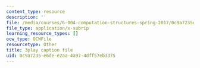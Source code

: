 ```yaml
---
content_type: resource
description: ''
file: /media/courses/6-004-computation-structures-spring-2017/0c9a7235e6dee2aa4a974dff57eb3375_781P9Ixmi0g.srt
file_type: application/x-subrip
learning_resource_types: []
ocw_type: OCWFile
resourcetype: Other
title: 3play caption file
uid: 0c9a7235-e6de-e2aa-4a97-4dff57eb3375
---
```

